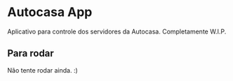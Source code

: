 # Autocasa App

Aplicativo para controle dos servidores da Autocasa.
Completamente W.I.P. 

## Para rodar
Não tente rodar ainda. :) 
